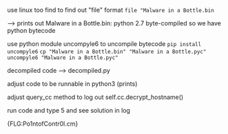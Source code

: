use linux too find to find out "file" format
``` file "Malware in a Bottle.bin ```

--> prints out Malware in a Bottle.bin: python 2.7 byte-compiled
so we have python bytecode

use python module uncompyle6 to uncompile bytecode 
``` pip install uncompyle6 ```
``` cp "Malware in a Bottle.bin" "Malware in a Bottle.pyc" ```
``` uncompyle6 "Malware in a Bottle.pyc" ```


decompiled code --> decompiled.py


adjust code to be runnable in python3 (prints)

adjust query_cc method to log out self.cc.decrypt_hostname()

run code and type 5 and see solution in log


{FLG:Po1ntofContr0l.cm}



